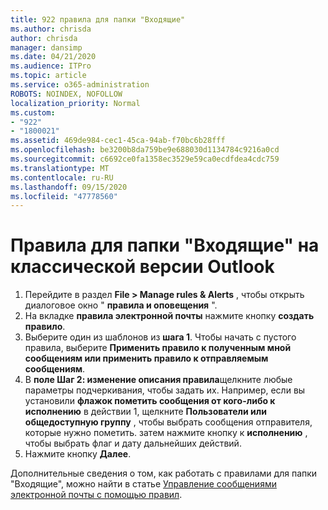 ```yaml
---
title: 922 правила для папки "Входящие"
ms.author: chrisda
author: chrisda
manager: dansimp
ms.date: 04/21/2020
ms.audience: ITPro
ms.topic: article
ms.service: o365-administration
ROBOTS: NOINDEX, NOFOLLOW
localization_priority: Normal
ms.custom:
- "922"
- "1800021"
ms.assetid: 469de984-cec1-45ca-94ab-f70bc6b28fff
ms.openlocfilehash: be3200b8da759be9e688030d1134784c9216a0cd
ms.sourcegitcommit: c6692ce0fa1358ec3529e59ca0ecdfdea4cdc759
ms.translationtype: MT
ms.contentlocale: ru-RU
ms.lasthandoff: 09/15/2020
ms.locfileid: "47778560"
---
```

# <a name="inbox-rules-in-outlook-desktop"></a>Правила для папки "Входящие" на классической версии Outlook

1. Перейдите в раздел **File > Manage rules & Alerts** , чтобы открыть диалоговое окно " **правила и оповещения** ".
2. На вкладке **правила электронной почты** нажмите кнопку **создать правило**.
3. Выберите один из шаблонов из **шага 1**. Чтобы начать с пустого правила, выберите **Применить правило к полученным мной сообщениям или применить правило к отправляемым сообщениям**.
4. В **поле Шаг 2: изменение описания правила**щелкните любые параметры подчеркивания, чтобы задать их. Например, если вы установили **флажок пометить сообщения от кого-либо к исполнению** в действии 1, щелкните **Пользователи или общедоступную группу** , чтобы выбрать сообщения отправителя, которые нужно пометить. затем нажмите кнопку к **исполнению** , чтобы выбрать флаг и дату дальнейших действий.
5. Нажмите кнопку **Далее**.

Дополнительные сведения о том, как работать с правилами для папки "Входящие", можно найти в статье [Управление сообщениями электронной почты с помощью правил](https://support.office.com/article/manage-email-messages-by-using-rules-c24f5dea-9465-4df4-ad17-a50704d66c59).
